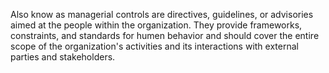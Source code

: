Also know as managerial controls are directives, guidelines, or advisories aimed at the people within the organization. They provide frameworks, constraints, and standards for humen behavior and should cover the entire scope of the organization's activities and its interactions with external parties and stakeholders.